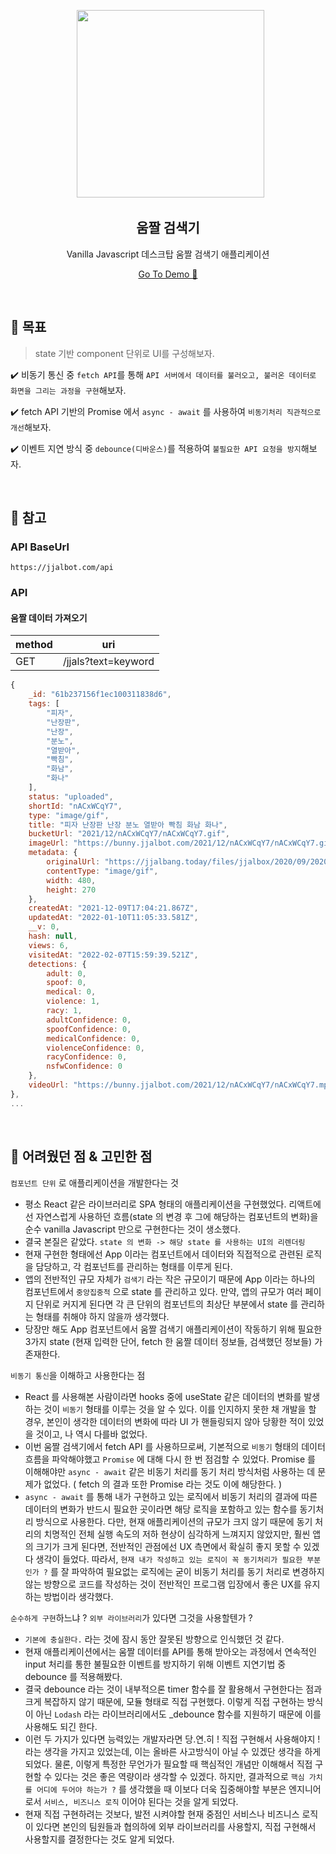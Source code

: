 <p align="middle" >
  <img src="https://cdn-icons-png.flaticon.com/512/6811/6811212.png" width="300">
</p>
<h2 align="middle">움짤 검색기</h2>
<p align="middle">Vanilla Javascript 데스크탑 움짤 검색기 애플리케이션</p>
<p align="middle"><a href="https://js-playground-jjal-finder.netlify.app/">Go To Demo 🚀</a></p>


<br />

## 🎯 목표

> state 기반 component 단위로 UI를 구성해보자.

✔️ 비동기 통신 중 `fetch API`를 통해 `API 서버에서 데이터를 불러오고, 불러온 데이터로 화면을 그리는 과정을 구현`해보자.

✔️ fetch API 기반의 Promise 에서 `async - await` 를 사용하여 `비동기처리 직관적으로 개선`해보자.

✔️ 이벤트 지연 방식 중 `debounce(디바운스)`를 적용하여 `불필요한 API 요청을 방지`해보자.

<br />

## 📝 참고

### API BaseUrl

```
https://jjalbot.com/api
```

### API

#### 움짤 데이터 가져오기

| method | uri                 |
| ------ | ------------------- |
| GET    | /jjals?text=keyword |

```javascript
{
    _id: "61b237156f1ec100311838d6",
    tags: [
        "피자",
        "난장판",
        "난장",
        "분노",
        "열받아",
        "빡침",
        "화남",
        "화나"
    ],
    status: "uploaded",
    shortId: "nACxWCqY7",
    type: "image/gif",
    title: "피자 난장판 난장 분노 열받아 빡침 화남 화나",
    bucketUrl: "2021/12/nACxWCqY7/nACxWCqY7.gif",
    imageUrl: "https://bunny.jjalbot.com/2021/12/nACxWCqY7/nACxWCqY7.gif",
    metadata: {
        originalUrl: "https://jjalbang.today/files/jjalbox/2020/09/20200912_5f5c45267c13a.gif",
        contentType: "image/gif",
        width: 480,
        height: 270
    },
    createdAt: "2021-12-09T17:04:21.867Z",
    updatedAt: "2022-01-10T11:05:33.581Z",
    __v: 0,
    hash: null,
    views: 6,
    visitedAt: "2022-02-07T15:59:39.521Z",
    detections: {
        adult: 0,
        spoof: 0,
        medical: 0,
        violence: 1,
        racy: 1,
        adultConfidence: 0,
        spoofConfidence: 0,
        medicalConfidence: 0,
        violenceConfidence: 0,
        racyConfidence: 0,
        nsfwConfidence: 0
    },
    videoUrl: "https://bunny.jjalbot.com/2021/12/nACxWCqY7/nACxWCqY7.mp4"
},
...
```

<br />

## 🧐 어려웠던 점 & 고민한 점

`컴포넌트 단위` 로 애플리케이션을 개발한다는 것

- 평소 React 같은 라이브러리로 SPA 형태의 애플리케이션을 구현했었다.
  리액트에선 자연스럽게 사용하던 흐름(state 의 변경 후 그에 해당하는 컴포넌트의 변화)을 순수 vanilla Javascript 만으로 구현한다는 것이 생소했다.
- 결국 본질은 같았다. `state 의 변화 -> 해당 state 를 사용하는 UI의 리렌더링`
- 현재 구현한 형태에선 App 이라는 컴포넌트에서 데이터와 직접적으로 관련된 로직을 담당하고, 각 컴포넌트를 관리하는 형태를 이루게 된다.
- 앱의 전반적인 규모 자체가 `검색기` 라는 작은 규모이기 때문에 App 이라는 하나의 컴포넌트에서 `중앙집중적` 으로 state 를 관리하고 있다.
  만약, 앱의 규모가 여러 페이지 단위로 커지게 된다면 각 큰 단위의 컴포넌트의 최상단 부분에서 state 를 관리하는 형태를 취해야 하지 않을까 생각했다.
- 당장만 해도 App 컴포넌트에서 움짤 검색기 애플리케이션이 작동하기 위해 필요한 3가지 state (현재 입력한 단어, fetch 한 움짤 데이터 정보들, 검색했던 정보들) 가 존재한다.

`비동기 통신`을 이해하고 사용한다는 점

- React 를 사용해본 사람이라면 hooks 중에 useState 같은 데이터의 변화를 발생하는 것이 `비동기` 형태를 이루는 것을 알 수 있다.
  이를 인지하지 못한 채 개발을 할 경우, 본인이 생각한 데이터의 변화에 따라 UI 가 핸들링되지 않아 당황한 적이 있었을 것이고, 나 역시 다를바 없었다.
- 이번 움짤 검색기에서 fetch API 를 사용하므로써, 기본적으로 `비동기` 형태의 데이터 흐름을 파악해야했고 `Promise` 에 대해 다시 한 번 점검할 수 있었다.
  Promise 를 이해해야만 `async - await` 같은 비동기 처리를 동기 처리 방식처럼 사용하는 데 문제가 없었다. ( fetch 의 결과 또한 Promise 라는 것도 이에 해당한다. )
- `async - await` 를 통해 내가 구현하고 있는 로직에서 비동기 처리의 결과에 따른 데이터의 변화가 반드시 필요한 곳이라면 해당 로직을 포함하고 있는 함수를 동기처리 방식으로 사용한다.
  다만, 현재 애플리케이션의 규모가 크지 않기 때문에 동기 처리의 치명적인 전체 실행 속도의 저하 현상이 심각하게 느껴지지 않았지만, 훨씬 앱의 크기가 크게 된다면, 전반적인 관점에선 UX 측면에서 확실히 좋지 못할 수 있겠다 생각이 들었다.
  따라서, `현재 내가 작성하고 있는 로직이 꼭 동기처리가 필요한 부분인가 ?` 를 잘 파악하여 필요없는 로직에는 굳이 비동기 처리를 동기 처리로 변경하지 않는 방향으로 코드를 작성하는 것이 전반적인 프로그램 입장에서 좋은 UX를 유지하는 방법이라 생각했다.

`순수하게 구현`하느냐 ? `외부 라이브러리`가 있다면 그것을 사용할텐가 ?

- `기본에 충실한다.` 라는 것에 잠시 동안 잘못된 방향으로 인식했던 것 같다.
- 현재 애플리케이션에서는 움짤 데이터를 API를 통해 받아오는 과정에서 연속적인 input 처리를 통한 불필요한 이벤트를 방지하기 위해 이벤트 지연기법 중 debounce 를 적용해봤다.
- 결국 debounce 라는 것이 내부적으론 timer 함수를 잘 활용해서 구현한다는 점과 크게 복잡하지 않기 때문에, 모듈 형태로 직접 구현했다.
  이렇게 직접 구현하는 방식이 아닌 `Lodash` 라는 라이브러리에서도 \_debounce 함수를 지원하기 때문에 이를 사용해도 되긴 한다.
- 이런 두 가지가 있다면 능력있는 개발자라면 당.연.히 ! 직접 구현해서 사용해야지 ! 라는 생각을 가지고 있었는데, 이는 올바른 사고방식이 아닐 수 있겠단 생각을 하게 되었다.
  물론, 이렇게 특정한 무언가가 필요할 때 핵심적인 개념만 이해해서 직접 구현할 수 있다는 것은 좋은 역량이라 생각할 수 있겠다.
  하지만, 결과적으로 `핵심 가치를 어디에 두어야 하는가 ?` 를 생각했을 때 이보다 더욱 집중해야할 부분은 엔지니어로서 `서비스, 비즈니스 로직` 이어야 된다는 것을 알게 되었다.
- 현재 직접 구현하려는 것보다, 발전 시켜야할 현재 중점인 서비스나 비즈니스 로직이 있다면 본인의 팀원들과 협의하에 외부 라이브러리를 사용할지, 직접 구현해서 사용할지를 결정한다는 것도 알게 되었다.
